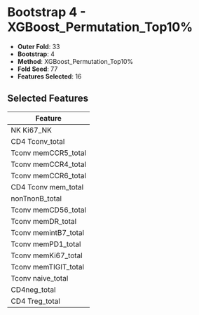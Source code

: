 # Bootstrap 4 - XGBoost_Permutation_Top10%

- **Outer Fold**: 33
- **Bootstrap**: 4
- **Method**: XGBoost_Permutation_Top10%
- **Fold Seed**: 77
- **Features Selected**: 16

## Selected Features

| Feature |
|---------|
| NK Ki67_NK |
| CD4 Tconv_total |
| Tconv memCCR5_total |
| Tconv memCCR4_total |
| Tconv memCCR6_total |
| CD4 Tconv mem_total |
| nonTnonB_total |
| Tconv memCD56_total |
| Tconv memDR_total |
| Tconv memintB7_total |
| Tconv memPD1_total |
| Tconv memKi67_total |
| Tconv memTIGIT_total |
| Tconv naive_total |
| CD4neg_total |
| CD4 Treg_total |
